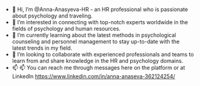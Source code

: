 - 👋 Hi, I’m @Anna-Anasyeva-HR - an HR professional who is passionate about psychology and traveling.
- 👀 I’m interested in connecting with top-notch experts worldwide in the fields of psychology and human resources.
- 🌱 I’m currently learning  about the latest methods in psychological counseling and personnel management to stay up-to-date with the latest trends in my field.
- 💞️ I’m looking to collaborate with experienced professionals and teams to learn from and share knowledge in the HR and psychology domains.
- 📫 📫 You can reach me through messages here on the platform or at LinkedIn https://www.linkedin.com/in/anna-anaseva-362124254/

<!---
Anna-Anasyeva-HR/Anna-Anasyeva-HR is a ✨ special ✨ repository because its `README.md` (this file) appears on your GitHub profile.
You can click the Preview link to take a look at your changes.
--->
